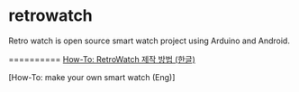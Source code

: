 retrowatch
==========

Retro watch is open source smart watch project using Arduino and Android.


==========
[How-To: RetroWatch 제작 방법 (한글)](https://github.com/godstale/retrowatch/wiki/%5BHow-To%5D-RetroWatch-%EC%A0%9C%EC%9E%91-%EB%B0%A9%EB%B2%95)

[How-To: make your own smart watch (Eng)]



